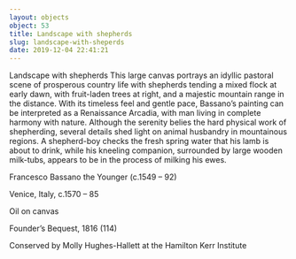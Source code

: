 ```yaml
---
layout: objects
object: 53
title: Landscape with shepherds
slug: landscape-with-sheperds
date: 2019-12-04 22:41:21
---
```

Landscape with shepherds  This large canvas portrays an idyllic pastoral scene of prosperous country life with shepherds tending a mixed flock at early dawn, with fruit-laden trees at right, and a majestic mountain range in the distance. With its timeless feel and gentle pace, Bassano’s painting can be interpreted as a Renaissance Arcadia, with man living in complete harmony with nature. Although the serenity belies the hard physical work of shepherding, several details shed light on animal husbandry in mountainous regions. A shepherd-boy checks the fresh spring water that his lamb is about to drink, while his kneeling companion, surrounded by large wooden milk-tubs, appears to be in the process of milking his ewes.

Francesco Bassano the Younger (c.1549 – 92)  

Venice, Italy, c.1570 – 85  

Oil on canvas  

Founder’s Bequest, 1816 (114)

Conserved by Molly Hughes-Hallett at the Hamilton Kerr Institute
